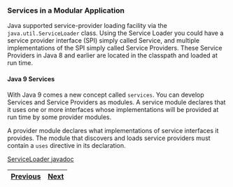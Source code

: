 ### Services in a Modular Application

Java supported service-provider loading facility via the `java.util.ServiceLoader` class. Using the Service Loader 
you could have a service provider interface (SPI) simply called Service, and multiple implementations of the SPI 
simply called Service Providers. 
These Service Providers in Java 8 and earlier are located in the classpath and loaded at run time.

#### Java 9 Services
With Java 9 comes a new concept called `services`. 
You can develop Services and Service Providers as modules. 
A service module declares that it uses one or more interfaces whose implementations will be provided at run time by 
some provider modules. 

A provider module declares what implementations of service interfaces it provides. 
The module that discovers and loads service providers must contain a `uses` directive in its declaration. 

[ServiceLoader javadoc](https://docs.oracle.com/en/java/javase/11/docs/api/java.base/java/util/ServiceLoader.html)

| [Previous](../understanding_modules/describe_how_a_modular_project_is_compiled_and_run.md) | [Next](describe_the_components_of_services_including_directives.md) |
| :--------- | ----------: | 